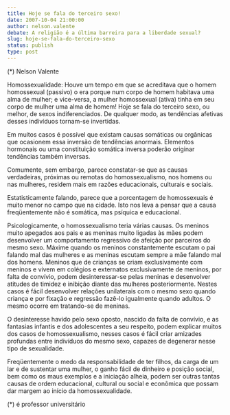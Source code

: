 ```yaml
---
title: Hoje se fala do terceiro sexo!
date: 2007-10-04 21:00:00
author: nelson.valente
debate: A religião é a última barreira para a liberdade sexual?
slug: hoje-se-fala-do-terceiro-sexo
status: publish 
type: post
---
```


  

(\*) Nelson Valente  

  

Homossexualidade: Houve um tempo em que se acreditava que o homem homossexual (passivo) o era porque num corpo de homem habitava uma alma de mulher; e vice-versa, a mulher homossexual (ativa) tinha em seu corpo de mulher uma alma de homem! Hoje se fala do terceiro sexo, ou melhor, de sexos indiferenciados. De qualquer modo, as tendências afetivas desses indivíduos tornam-se invertidas.  

 Em muitos casos é possível que existam causas somáticas ou orgânicas que ocasionem essa inversão de tendências anormais. Elementos hormonais ou uma constituição somática inversa poderão originar tendências também inversas.  

 Comumente, sem embargo, parece constatar-se que as causas verdadeiras, próximas ou remotas do homossexualismo, nos homens ou nas mulheres, residem mais em razões educacionais, culturais e sociais.  

 Estatisticamente falando, parece que a porcentagem de homossexuais é muito menor no campo que na cidade. Isto nos leva a pensar que a causa freqüentemente não é somática, mas psíquica e educacional.  

 Psicologicamente, o homossexualismo teria várias causas. Os meninos muito apegados aos pais e as meninas muito ligadas às mães podem desenvolver um comportamento regressivo de afeição por parceiros do mesmo sexo. Máxime quando os meninos constantemente escutam o pai falando mal das mulheres e as meninas escutam sempre a mãe falando mal dos homens. Meninos que de crianças se criam exclusivamente com meninos e vivem em colégios e externatos exclusivamente de meninos, por falta de convívio, podem desinteressar-se pelas meninas e desenvolver atitudes de timidez e inibição diante das mulheres posteriormente. Nestes casos é fácil desenvolver relações unilaterais com o mesmo sexo quando criança e por fixação e regressão fazê-lo igualmente quando adultos. O mesmo ocorre em tratando-se de meninas.  

 O desinteresse havido pelo sexo oposto, nascido da falta de convívio, e as fantasias infantis e dos adolescentes a seu respeito, podem explicar muitos dos casos de homossexualismo, nesses casos é fácil criar amizades profundas entre indivíduos do mesmo sexo, capazes de degenerar nesse tipo de sexualidade.   

 Freqüentemente o medo da responsabilidade de ter filhos, da carga de um lar e de sustentar uma mulher, o ganho fácil de dinheiro e posição social, bem como os maus exemplos e a iniciação alheia, podem ser outras tantas causas de ordem educacional, cultural ou social e econômica que possam dar margem ao início da homossexualidade.  

(\*) é professor universitário
